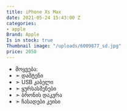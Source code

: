 ```yaml
---
title: iPhone Xs Max
date: 2021-05-24 15:43:00 Z
categories:
- apple
Brand: Apple
Is in stock: true
Thumbnail image: "/uploads/6009877_sd.jpg"
price: 2050
---
```


* მოყვება: 
* ➣ დამტენი
* ➣ USB კაბელი
* ➣ ყურსასმენები
* ➣ ბრონის დაკვრა
* ➣ ჩასადები კეისი